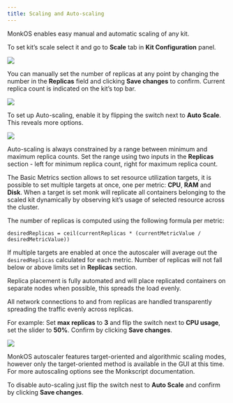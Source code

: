 ```yaml
---
title: Scaling and Auto-scaling 
---
```



MonkOS enables easy manual and automatic scaling of any kit.

To set kit’s scale select it and go to **Scale** tab in **Kit Configuration** panel.

![](/img/docs/gui/gui1.png)

You can manually set the number of replicas at any point by changing the number in the **Replicas** field and clicking **Save changes** to confirm. Current replica count is indicated on the kit’s top bar.

![](/img/docs/gui/gui26.png)

To set up Auto-scaling, enable it by flipping the switch next to **Auto Scale**. This reveals more options.

![](/img/docs/gui/gui58.png)

Auto-scaling is always constrained by a range between minimum and maximum replica counts. Set the range using two inputs in the **Replicas** section - left for minimum replica count, right for maximum replica count.

The Basic Metrics section allows to set resource utilization targets, it is possible to set multiple targets at once, one per metric: **CPU**, **RAM** and **Disk**. When a target is set monk will replicate all containers belonging to the scaled kit dynamically by observing kit’s usage of selected resource across the cluster.

The number of replicas is computed using the following formula per metric:

```
desiredReplicas = ceil(currentReplicas * (currentMetricValue / desiredMetricValue))
```

If multiple targets are enabled at once the autoscaler will average out the `desiredReplicas` calculated for each metric. Number of replicas will not fall below or above limits set in **Replicas** section.

Replica placement is fully automated and will place replicated containers on separate nodes when possible, this spreads the load evenly.

All network connections to and from replicas are handled transparently spreading the traffic evenly across replicas.

For example: Set **max replicas** to **3** and flip the switch next to **CPU usage**, set the slider to **50%**. Confirm by clicking **Save changes**.

![](/img/docs/gui/gui13.png)

MonkOS autoscaler features target-oriented and algorithmic scaling modes, however only the target-oriented method is available in the GUI at this time. For more autoscaling options see the Monkscript documentation.

To disable auto-scaling just flip the switch nest to **Auto Scale** and confirm by clicking **Save changes**.
